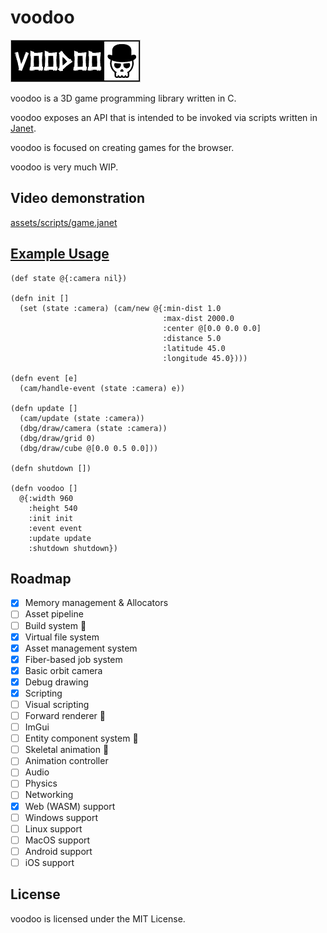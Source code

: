 # voodoo
![voodoo](https://github.com/zacharycarter/voodoo/blob/master/screenshots/voodoo.png?raw=true)

voodoo is a 3D game programming library written in C.

voodoo exposes an API that is intended to be invoked via scripts written in [Janet](https://janet-lang.org/).

voodoo is focused on creating games for the browser.

voodoo is very much WIP.

## Video demonstration
[assets/scripts/game.janet](https://github.com/zacharycarter/voodoo/assets/1181513/b061174c-ac01-4f5e-84a0-370eb4942dc0)


## [Example Usage](https://github.com/zacharycarter/voodoo/blob/master/assets/scripts/game.janet)

```janet
(def state @{:camera nil})

(defn init []
  (set (state :camera) (cam/new @{:min-dist 1.0
                                  :max-dist 2000.0
                                  :center @[0.0 0.0 0.0]
                                  :distance 5.0
                                  :latitude 45.0
                                  :longitude 45.0})))

(defn event [e]
  (cam/handle-event (state :camera) e))

(defn update []
  (cam/update (state :camera))
  (dbg/draw/camera (state :camera))
  (dbg/draw/grid 0)
  (dbg/draw/cube @[0.0 0.5 0.0]))

(defn shutdown [])

(defn voodoo []
  @{:width 960
    :height 540
    :init init
    :event event
    :update update
    :shutdown shutdown})
```

## Roadmap
- [x] Memory management & Allocators
- [ ] Asset pipeline
- [ ] Build system :construction:
- [x] Virtual file system
- [x] Asset management system
- [x] Fiber-based job system
- [x] Basic orbit camera
- [x] Debug drawing
- [x] Scripting
- [ ] Visual scripting
- [ ] Forward renderer :construction:
- [ ] ImGui
- [ ] Entity component system :construction:
- [ ] Skeletal animation :construction:
- [ ] Animation controller
- [ ] Audio
- [ ] Physics
- [ ] Networking
- [x] Web (WASM) support
- [ ] Windows support
- [ ] Linux support
- [ ] MacOS support
- [ ] Android support
- [ ] iOS support

## License
voodoo is licensed under the MIT License.
